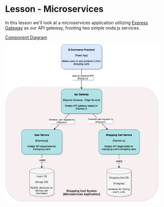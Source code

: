 # Lesson - Microservices

In this lesson we'll look at a microservices application utilizing [Express Gateway](https://www.express-gateway.io/) as our API gateway, fronting two simple node.js services.

[Component Diagram](https://drive.google.com/file/d/1AOFZuwlm8veRhAvvE36qr0prOPoWxDNR/view?usp=sharing)

![Component Diagram](diagrams/lesson-microservices.png)